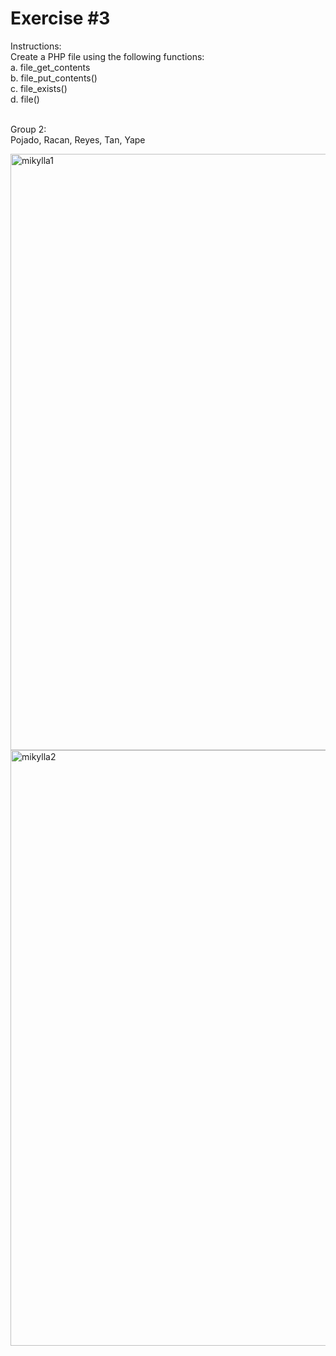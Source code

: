 # Exercise #3


Instructions: <br>
Create a PHP file using the following functions: <br>
a. file_get_contents <br>
b. file_put_contents() <br>
c. file_exists() <br>
d. file()<br> <br>


Group 2:<br>
Pojado, Racan, Reyes, Tan, Yape <br>

<img width="954" alt="mikylla1" src="https://github.com/user-attachments/assets/9fc26fa0-fa19-4f79-8397-1a202a0bb1b7">
<img width="953" alt="mikylla2" src="https://github.com/user-attachments/assets/1ff1d67c-fb63-483f-b17f-4301c33dcd72">
